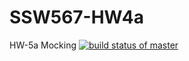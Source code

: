 # SSW567-HW4a
HW-5a Mocking
[![build status of master](https://travis-ci.org/mfahim5/SSW567GitHubAPI.svg?branch=HW05aMocking)](https://travis-ci.org/mfahim5/SSW567GitHubAPI)

